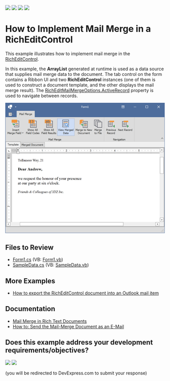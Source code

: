 <!-- default badges list -->
![](https://img.shields.io/endpoint?url=https://codecentral.devexpress.com/api/v1/VersionRange/128610451/24.2.1%2B)
[![](https://img.shields.io/badge/Open_in_DevExpress_Support_Center-FF7200?style=flat-square&logo=DevExpress&logoColor=white)](https://supportcenter.devexpress.com/ticket/details/E1680)
[![](https://img.shields.io/badge/📖_How_to_use_DevExpress_Examples-e9f6fc?style=flat-square)](https://docs.devexpress.com/GeneralInformation/403183)
[![](https://img.shields.io/badge/💬_Leave_Feedback-feecdd?style=flat-square)](#does-this-example-address-your-development-requirementsobjectives)
<!-- default badges end -->
# How to Implement Mail Merge in a RichEditControl

This example illustrates how to implement mail merge in the [RichEditControl](https://docs.devexpress.com/WindowsForms/DevExpress.XtraRichEdit.RichEditControl).

In this example, the **ArrayList** generated at runtime is used as a data source that supplies mail merge data to the document. The tab control on the form contains a Ribbon UI and two **RichEditControl** instances (one of them is used to construct a document template, and the other displays the mail merge result). The [RichEditMailMergeOptions.ActiveRecord](https://docs.devexpress.com/OfficeFileAPI/DevExpress.XtraRichEdit.RichEditMailMergeOptions.ActiveRecord) property is used to navigate between records.

![application](./media/image.png)

## Files to Review

* [Form1.cs](./CS/MailMerge/Form1.cs) (VB: [Form1.vb](./VB/MailMerge/Form1.vb))
* [SampleData.cs](./CS/MailMerge/SampleData.cs) (VB: [SampleData.vb](./VB/MailMerge/SampleData.vb))

## More Examples

* [How to export the RichEditControl document into an Outlook mail item](https://github.com/DevExpress-Examples/how-to-export-the-richeditcontrol-document-into-an-outlook-mail-item-e4438)

## Documentation

* [Mail Merge in Rich Text Documents](https://docs.devexpress.com/WindowsForms/9330/controls-and-libraries/rich-text-editor/mail-merge)
* [How to: Send the Mail-Merge Document as an E-Mail](https://docs.devexpress.com/WindowsForms/120456/controls-and-libraries/rich-text-editor/examples/import-and-export/how-to-send-the-mail-merge-document-as-an-e-mail)
<!-- feedback -->
## Does this example address your development requirements/objectives?

[<img src="https://www.devexpress.com/support/examples/i/yes-button.svg"/>](https://www.devexpress.com/support/examples/survey.xml?utm_source=github&utm_campaign=mail-merge-in-a-richeditcontrol&~~~was_helpful=yes) [<img src="https://www.devexpress.com/support/examples/i/no-button.svg"/>](https://www.devexpress.com/support/examples/survey.xml?utm_source=github&utm_campaign=mail-merge-in-a-richeditcontrol&~~~was_helpful=no)

(you will be redirected to DevExpress.com to submit your response)
<!-- feedback end -->
